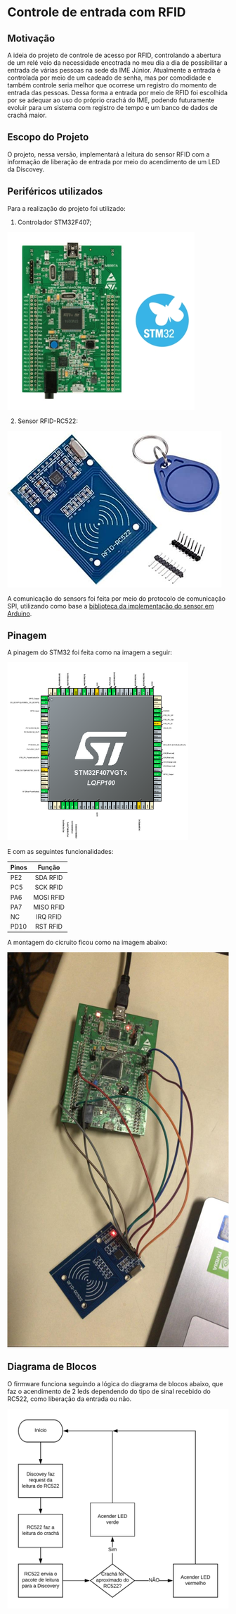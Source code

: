 # Controle de entrada com RFID

## Motivação

A ideia do projeto de controle de acesso por RFID, controlando a abertura de um relé veio da necessidade encotrada no meu dia a dia de possibilitar a entrada de várias pessoas 
na sede da IME Júnior. Atualmente a entrada é controlada por meio de um cadeado de senha, mas por comodidade e também controle seria melhor que ocorrese um registro do momento de entrada das pessoas.
Dessa forma a entrada por meio de RFID foi escolhida por se adequar ao uso do próprio crachá do IME, podendo futuramente evoluir para um sistema com registro de tempo e um banco de dados de crachá maior.

## Escopo do Projeto 

O projeto, nessa versão, implementará a leitura do sensor RFID com a informação de liberação de entrada por meio do acendimento de um LED da Discovey.

## Periféricos utilizados
Para a realização do projeto foi utilizado:
1. Controlador STM32F407;

![STM32F40](https://github.com/Microcontroladores-2020/Santos-RFID/blob/master/imagens/STM32F40.jpg)

2. Sensor RFID-RC522:

![Sensor RFID-RC522](https://github.com/Microcontroladores-2020/Santos-RFID/blob/master/imagens/RFID_RC522.jpg)

A comunicação do sensors foi feita por meio do protocolo de comunicação SPI, utilizando como base a [biblioteca da implementação do sensor em Arduino](https://www.arduinolibraries.info/libraries/mfrc522).

## Pinagem

A pinagem do STM32 foi feita como na imagem a seguir:

![Pinout STM32](https://github.com/Microcontroladores-2020/Santos-RFID/blob/master/imagens/STM32F4.PNG)
 
E com as seguintes funcionalidades:

| Pinos         | Função         | 
| ------------- |:--------------:| 
|      PE2      | SDA RFID       | 
|      PC5      | SCK RFID       |  
|      PA6      | MOSI RFID      |
|      PA7      | MISO RFID      |
|      NC       | IRQ RFID       |
|      PD10     | RST RFID       |


A montagem do cicruito ficou como na imagem abaixo:

![Conexão Pinos](https://github.com/Microcontroladores-2020/Santos-RFID/blob/master/imagens/circuito.jpeg)
 
## Diagrama de Blocos

O firmware funciona seguindo a lógica do diagrama de blocos abaixo, que faz o acendimento de 2 leds dependendo do tipo de sinal recebido do RC522, como liberação da entrada ou não.

![Diagrama de Blocos](https://github.com/Microcontroladores-2020/Santos-RFID/blob/master/imagens/Diagrama%20Leitor%20RFID.png)